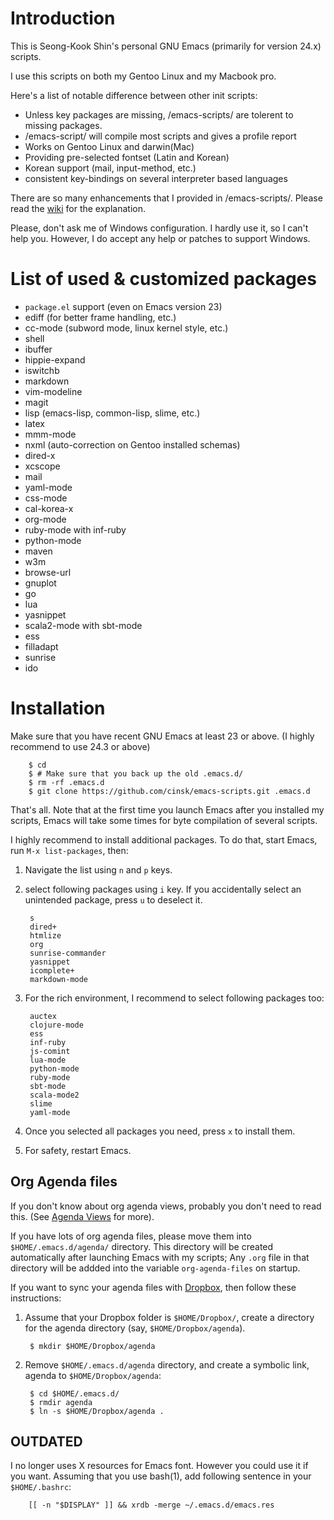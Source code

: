 
Introduction
============

This is Seong-Kook Shin's personal GNU Emacs (primarily for version 24.x) scripts.

I use this scripts on both my Gentoo Linux and my Macbook pro.

Here's a list of notable difference between other init scripts:

* Unless key packages are missing, /emacs-scripts/ are tolerent to missing packages.
* /emacs-script/ will compile most scripts and gives a profile report
* Works on Gentoo Linux and darwin(Mac)
* Providing pre-selected fontset (Latin and Korean)
* Korean support (mail, input-method, etc.)
* consistent key-bindings on several interpreter based languages

There are so many enhancements that I provided in /emacs-scripts/.  Please read the [wiki](https://github.com/cinsk/emacs-scripts/wiki) for the explanation.

Please, don't ask me of Windows configuration.  I hardly use it, so I can't help you.  However, I do accept any help or patches to support Windows.



List of used & customized packages 
==================================

* `package.el` support (even on Emacs version 23)
* ediff (for better frame handling, etc.)
* cc-mode (subword mode, linux kernel style, etc.)
* shell
* ibuffer
* hippie-expand
* iswitchb
* markdown
* vim-modeline
* magit
* lisp (emacs-lisp, common-lisp, slime, etc.)
* latex
* mmm-mode
* nxml (auto-correction on Gentoo installed schemas)
* dired-x
* xcscope
* mail
* yaml-mode
* css-mode
* cal-korea-x
* org-mode
* ruby-mode with inf-ruby
* python-mode
* maven
* w3m
* browse-url
* gnuplot
* go
* lua
* yasnippet
* scala2-mode with sbt-mode
* ess
* filladapt
* sunrise
* ido


Installation
============

Make sure that you have recent GNU Emacs at least 23 or above. (I
highly recommend to use 24.3 or above)

        $ cd
        $ # Make sure that you back up the old .emacs.d/
        $ rm -rf .emacs.d
        $ git clone https://github.com/cinsk/emacs-scripts.git .emacs.d

That's all.  Note that at the first time you launch Emacs after you
installed my scripts, Emacs will take some times for byte compilation
of several scripts.

I highly recommend to install additional packages.  To do that, start
Emacs, run `M-x list-packages`, then:

1. Navigate the list using `n` and `p` keys.
2. select following packages using `i` key.  If you accidentally select
   an unintended package, press `u` to deselect it.

        s
        dired+
        htmlize
        org
        sunrise-commander
        yasnippet
        icomplete+
        markdown-mode

3. For the rich environment, I recommend to select following packages too:

        auctex
        clojure-mode
        ess
        inf-ruby
        js-comint
        lua-mode
        python-mode
        ruby-mode
        sbt-mode
        scala-mode2
        slime
        yaml-mode
    
4. Once you selected all packages you need, press `x` to install them.

5. For safety, restart Emacs.


Org Agenda files
----------------

If you don't know about org agenda views, probably you don't need to
read this.  (See
[Agenda Views](http://orgmode.org/manual/Agenda-Views.html) for more).

If you have lots of org agenda files, please move them into
`$HOME/.emacs.d/agenda/` directory.  This directory will be created
automatically after launching Emacs with my scripts;   Any `.org` file
in that directory will be addded into the variable `org-agenda-files` on
startup.


If you want to sync your agenda files with
[Dropbox](https://www.dropbox.com/), then follow these instructions:

1. Assume that your Dropbox folder is `$HOME/Dropbox/`, create a
   directory for the agenda directory (say, `$HOME/Dropbox/agenda`).

        $ mkdir $HOME/Dropbox/agenda
    
2. Remove `$HOME/.emacs.d/agenda` directory, and create a symbolic
   link, agenda to `$HOME/Dropbox/agenda`:

        $ cd $HOME/.emacs.d/
        $ rmdir agenda
        $ ln -s $HOME/Dropbox/agenda .

OUTDATED
--------

I no longer uses X resources for Emacs font.  However you could use it
if you want.  Assuming that you use bash(1), add following sentence in
your `$HOME/.bashrc`:

        [[ -n "$DISPLAY" ]] && xrdb -merge ~/.emacs.d/emacs.res



